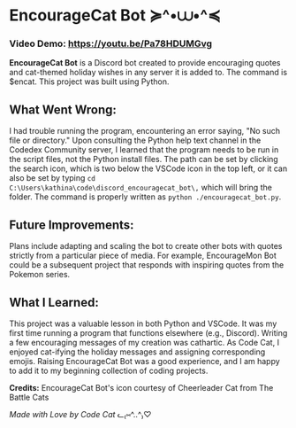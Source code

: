 # EncourageCat Bot ≽^•⩊•^≼

### **Video Demo:** https://youtu.be/Pa78HDUMGvg

**EncourageCat Bot** is a Discord bot created to provide encouraging quotes and cat-themed holiday wishes in any server it is added to. The command is $encat. This project was built using Python.


## **What Went Wrong:**

I had trouble running the program, encountering an error saying, "No such file or directory." Upon consulting the Python help text channel in the Codedex Community server, I learned that the program needs to be run in the script files, not the Python install files. The path can be set by clicking the search icon, which is two below the VSCode icon in the top left, or it can also be set by typing `cd C:\Users\kathina\code\discord_encouragecat_bot\,` which will bring the folder. The command is properly written as `python ./encouragecat_bot.py`.

## **Future Improvements:**

Plans include adapting and scaling the bot to create other bots with quotes strictly from a particular piece of media. For example, EncourageMon Bot could be a subsequent project that responds with inspiring quotes from the Pokemon series.

## **What I Learned:**

This project was a valuable lesson in both Python and VSCode. It was my first time running a program that functions elsewhere (e.g., Discord). Writing a few encouraging messages of my creation was cathartic. As Code Cat, I enjoyed cat-ifying the holiday messages and assigning corresponding emojis. Raising EncourageCat Bot was a good experience, and I am happy to add it to my beginning collection of coding projects.

**Credits:** EncourageCat Bot's icon courtesy of Cheerleader Cat from The Battle Cats


*Made with Love by Code Cat* ᓚ₍⑅^..^₎♡

